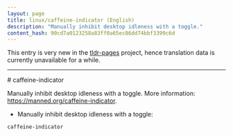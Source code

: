 ```yaml
---
layout: page
title: linux/caffeine-indicator (English)
description: "Manually inhibit desktop idleness with a toggle."
content_hash: 90cd7a0123258a83ff0a65ec86dd74bbf3399c6d
---
```


This entry is very new in the [tldr-pages](https://github.com/tldr-pages/tldr) project, hence translation data is currently unavailable for a while.

<hr># caffeine-indicator

Manually inhibit desktop idleness with a toggle.
More information: <https://manned.org/caffeine-indicator>.

- Manually inhibit desktop idleness with a toggle:

`caffeine-indicator`
